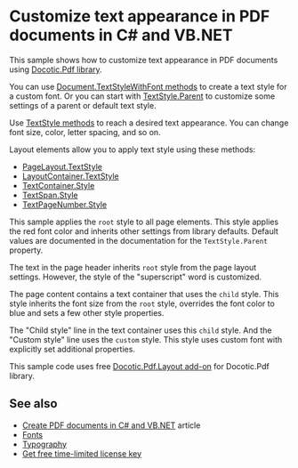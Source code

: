 # Customize text appearance in PDF documents in C# and VB.NET
This sample shows how to customize text appearance in PDF documents using [Docotic.Pdf library](https://bitmiracle.com/pdf-library/).

You can use [Document.TextStyleWithFont methods](https://bitmiracle.com/pdf-library/api/layout/document-textstylewithfont) to create a text style for a custom font.
Or you can start with [TextStyle.Parent](https://bitmiracle.com/pdf-library/api/layout/textstyle-parent) to customize some settings of a parent or default text style.

Use [TextStyle methods](https://bitmiracle.com/pdf-library/api/layout/textstyle#methods) to reach a desired text appearance. You can change font size, color, letter spacing, and so on.

Layout elements allow you to apply text style using these methods:
* [PageLayout.TextStyle](https://bitmiracle.com/pdf-library/api/layout/pagelayout-textstyle)
* [LayoutContainer.TextStyle](https://bitmiracle.com/pdf-library/api/layout/layoutcontainer-textstyle)
* [TextContainer.Style](https://bitmiracle.com/pdf-library/api/layout/textcontainer-style)
* [TextSpan.Style](https://bitmiracle.com/pdf-library/api/layout/textspan-style)
* [TextPageNumber.Style](https://bitmiracle.com/pdf-library/api/layout/textpagenumber-style)

This sample applies the `root` style to all page elements. This style applies the red font color and inherits
other settings from library defaults. Default values are documented in the documentation for
the `TextStyle.Parent` property.

The text in the page header inherits `root` style from the page layout settings. However, the style of
the "superscript" word is customized.

The page content contains a text container that uses the `child` style. This style inherits the font size
from the `root` style, overrides the font color to blue and sets a few other style properties.

The "Child style" line in the text container uses this `child` style. And the "Custom style" line uses
the `custom` style. This style uses custom font with explicitly set additional properties.

This sample code uses free [Docotic.Pdf.Layout add-on](https://www.nuget.org/packages/BitMiracle.Docotic.Pdf.Layout/) for Docotic.Pdf library.

## See also
* [Create PDF documents in C# and VB.NET](https://bitmiracle.com/pdf-library/create-pdf) article
* [Fonts](/Samples/Layout/Fonts)
* [Typography](/Samples/Layout/Typography)
* [Get free time-limited license key](https://bitmiracle.com/pdf-library/download)